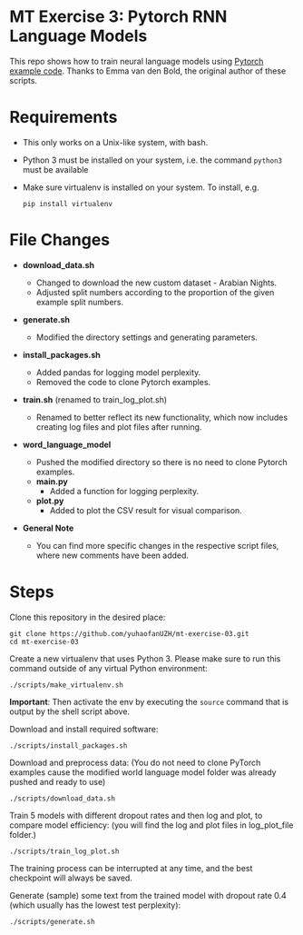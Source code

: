 # MT Exercise 3: Pytorch RNN Language Models

This repo shows how to train neural language models using [Pytorch example code](https://github.com/pytorch/examples/tree/master/word_language_model). Thanks to Emma van den Bold, the original author of these scripts. 

# Requirements

- This only works on a Unix-like system, with bash.
- Python 3 must be installed on your system, i.e. the command `python3` must be available
- Make sure virtualenv is installed on your system. To install, e.g.

    `pip install virtualenv`
    
# File Changes

- **download_data.sh**
  - Changed to download the new custom dataset - Arabian Nights.
  - Adjusted split numbers according to the proportion of the given example split numbers.

- **generate.sh**
  - Modified the directory settings and generating parameters.

- **install_packages.sh**
  - Added pandas for logging model perplexity.
  - Removed the code to clone Pytorch examples.

- **train.sh** (renamed to train_log_plot.sh)
  - Renamed to better reflect its new functionality, which now includes creating log files and plot files after running.

- **word_language_model**
  - Pushed the modified directory so there is no need to clone Pytorch examples.
  - **main.py**
    - Added a function for logging perplexity.
  - **plot.py**
    - Added to plot the CSV result for visual comparison.

- **General Note**
  - You can find more specific changes in the respective script files, where new comments have been added.


# Steps

Clone this repository in the desired place:

    git clone https://github.com/yuhaofanUZH/mt-exercise-03.git
    cd mt-exercise-03

Create a new virtualenv that uses Python 3. Please make sure to run this command outside of any virtual Python environment:

    ./scripts/make_virtualenv.sh

**Important**: Then activate the env by executing the `source` command that is output by the shell script above.

Download and install required software:

    ./scripts/install_packages.sh

Download and preprocess data: (You do not need to clone PyTorch examples cause the modified world language model folder was already pushed and ready to use)

    ./scripts/download_data.sh

Train 5 models with different dropout rates and then log and plot, to compare model efficiency: (you will find the log and plot files in log_plot_file folder.)

    ./scripts/train_log_plot.sh

The training process can be interrupted at any time, and the best checkpoint will always be saved.

Generate (sample) some text from the trained model with dropout rate 0.4 (which usually has the lowest test perplexity):

    ./scripts/generate.sh


